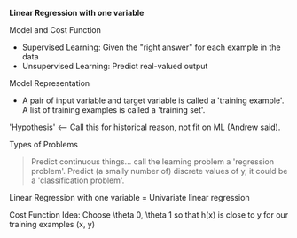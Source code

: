 **Linear Regression with one variable**

Model and Cost Function
- Supervised Learning: Given the "right answer" for each example in the data
- Unsupervised Learning: Predict real-valued output

Model Representation
- A pair of input variable and target variable is called a 'training example'. A list of training examples is called a 'training set'.

'Hypothesis' <-- Call this for historical reason, not fit on ML (Andrew said).

Types of Problems
>Predict continuous things... call the learning problem a 'regression problem'.
>Predict (a smally number of) discrete values of y, it could be a 'classification problem'.

Linear Regression with one variable = Univariate linear regression

Cost Function
Idea: Choose \theta 0, \theta 1 so that h(x) is close to y for our training examples (x, y)
